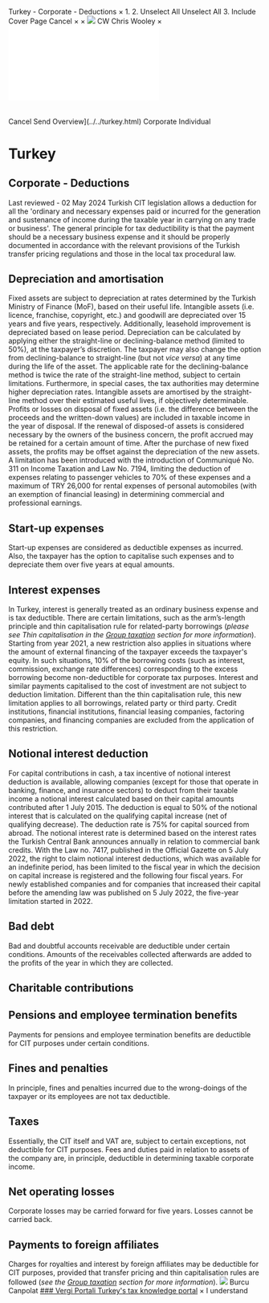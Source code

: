 Turkey - Corporate - Deductions
×
1.
2.
Unselect All
Unselect All
3.
Include Cover Page
Cancel
×
×
![](../../-/media/world-wide-tax-summaries/attachments/global---chris-wooley.ashx%3Frev=ac5e5f3223b34096b1afc2a6009c7320&revision=ac5e5f32-23b3-4096-b1af-c2a6009c7320&hash=859B7ADC84DC2CBEC9760E9E6EE7DE6D0A8BFCDF)
CW
Chris Wooley
×
![](deductions.html)
######
Cancel
Send
Overview](../../turkey.html)
Corporate
Individual
# Turkey
## Corporate - Deductions
Last reviewed - 02 May 2024
Turkish CIT legislation allows a deduction for all the 'ordinary and necessary expenses paid or incurred for the generation and sustenance of income during the taxable year in carrying on any trade or business'.
The general principle for tax deductibility is that the payment should be a necessary business expense and it should be properly documented in accordance with the relevant provisions of the Turkish transfer pricing regulations and those in the local tax procedural law.
## Depreciation and amortisation
Fixed assets are subject to depreciation at rates determined by the Turkish Ministry of Finance (MoF), based on their useful life.
Intangible assets (i.e. licence, franchise, copyright, etc.) and goodwill are depreciated over 15 years and five years, respectively. Additionally, leasehold improvement is depreciated based on lease period.
Depreciation can be calculated by applying either the straight-line or declining-balance method (limited to 50%), at the taxpayer’s discretion. The taxpayer may also change the option from declining-balance to straight-line (but not *vice versa*) at any time during the life of the asset. The applicable rate for the declining-balance method is twice the rate of the straight-line method, subject to certain limitations. Furthermore, in special cases, the tax authorities may determine higher depreciation rates.
Intangible assets are amortised by the straight-line method over their estimated useful lives, if objectively determinable.
Profits or losses on disposal of fixed assets (i.e. the difference between the proceeds and the written-down values) are included in taxable income in the year of disposal. If the renewal of disposed-of assets is considered necessary by the owners of the business concern, the profit accrued may be retained for a certain amount of time. After the purchase of new fixed assets, the profits may be offset against the depreciation of the new assets.
A limitation has been introduced with the introduction of Communiqué No. 311 on Income Taxation and Law No. 7194, limiting the deduction of expenses relating to passenger vehicles to 70% of these expenses and a maximum of TRY 26,000 for rental expenses of personal automobiles (with an exemption of financial leasing) in determining commercial and professional earnings.
## Start-up expenses
Start-up expenses are considered as deductible expenses as incurred. Also, the taxpayer has the option to capitalise such expenses and to depreciate them over five years at equal amounts.
## Interest expenses
In Turkey, interest is generally treated as an ordinary business expense and is tax deductible. There are certain limitations, such as the arm’s-length principle and thin capitalisation rule for related-party borrowings (*please see Thin capitalisation in the [Group taxation](group-taxation.html) section for more information*).
Starting from year 2021, a new restriction also applies in situations where the amount of external financing of the taxpayer exceeds the taxpayer's equity. In such situations, 10% of the borrowing costs (such as interest, commission, exchange rate differences) corresponding to the excess borrowing become non-deductible for corporate tax purposes. Interest and similar payments capitalised to the cost of investment are not subject to deduction limitation. Different than the thin capitalisation rule, this new limitation applies to all borrowings, related party or third party. Credit institutions, financial institutions, financial leasing companies, factoring companies, and financing companies are excluded from the application of this restriction.
## Notional interest deduction
For capital contributions in cash, a tax incentive of notional interest deduction is available, allowing companies (except for those that operate in banking, finance, and insurance sectors) to deduct from their taxable income a notional interest calculated based on their capital amounts contributed after 1 July 2015.
The deduction is equal to 50% of the notional interest that is calculated on the qualifying capital increase (net of qualifying decrease). The deduction rate is 75% for capital sourced from abroad. The notional interest rate is determined based on the interest rates the Turkish Central Bank announces annually in relation to commercial bank credits.
With the Law no. 7417, published in the Official Gazette on 5 July 2022, the right to claim notional interest deductions, which was available for an indefinite period, has been limited to the fiscal year in which the decision on capital increase is registered and the following four fiscal years. For newly established companies and for companies that increased their capital before the amending law was published on 5 July 2022, the five-year limitation started in 2022.
## Bad debt
Bad and doubtful accounts receivable are deductible under certain conditions. Amounts of the receivables collected afterwards are added to the profits of the year in which they are collected.
## Charitable contributions
## Pensions and employee termination benefits
Payments for pensions and employee termination benefits are deductible for CIT purposes under certain conditions.
## Fines and penalties
In principle, fines and penalties incurred due to the wrong-doings of the taxpayer or its employees are not tax deductible.
## Taxes
Essentially, the CIT itself and VAT are, subject to certain exceptions, not deductible for CIT purposes.
Fees and duties paid in relation to assets of the company are, in principle, deductible in determining taxable corporate income.
## Net operating losses
Corporate losses may be carried forward for five years. Losses cannot be carried back.
## Payments to foreign affiliates
Charges for royalties and interest by foreign affiliates may be deductible for CIT purposes, provided that transfer pricing and thin capitalisation rules are followed (*see the [Group taxation](group-taxation.html) section for more information*).
![](../../-/media/world-wide-tax-summaries/attachments/turkey---burcu_canpolat.ashx%3Frev=53e7265900154db280a8bf46247d2fa2&revision=53e72659-0015-4db2-80a8-bf46247d2fa2&hash=5827322307037DE55D675E6FA434C185346ED170)
Burcu Canpolat
[### Vergi Portali
Turkey's tax knowledge portal](http://www.vergiportali.com/)
×
I understand